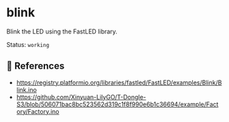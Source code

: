 # blink

Blink the LED using the FastLED library.

Status: `working`

## :link: References

- <https://registry.platformio.org/libraries/fastled/FastLED/examples/Blink/Blink.ino>
- <https://github.com/Xinyuan-LilyGO/T-Dongle-S3/blob/506071bac8bc523562d319c1f8f990e6b1c36694/example/Factory/Factory.ino>
